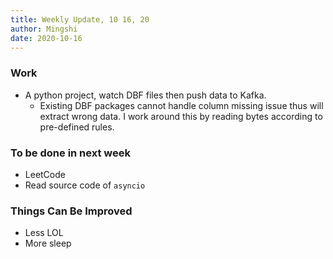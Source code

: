 ```yaml
---
title: Weekly Update, 10 16, 20
author: Mingshi
date: 2020-10-16
---
```


### Work

- A python project, watch DBF files then push data to Kafka.
  - Existing DBF packages cannot handle column missing issue thus will extract wrong data. I work around this by reading bytes according to pre-defined rules.

### To be done in next week

- LeetCode
- Read source code of `asyncio`

### Things Can Be Improved

- Less LOL
- More sleep
